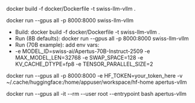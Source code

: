 docker build -f docker/Dockerfile -t swiss-llm-vllm .

docker run --gpus all -p 8000:8000 swiss-llm-vllm


- Build: docker build -f docker/Dockerfile -t swiss-llm-vllm .
- Run (8B defaults): docker run --gpus all -p 8000:8000 swiss-llm-vllm
- Run (70B example): add env vars:
 - -e MODEL_ID=swiss-ai/Apertus-70B-Instruct-2509 -e MAX_MODEL_LEN=32768 -e SWAP_SPACE=128 -e KV_CACHE_DTYPE=fp8 -e TENSOR_PARALLEL_SIZE=2



 docker run --gpus all -p 8000:8000 -e HF_TOKEN=your_token_here -v ~/.cache/huggingface:/home/appuser/workspace/hf-home apertus-vllm


 docker run --gpus all -it --rm --user root --entrypoint bash apertus-vllm